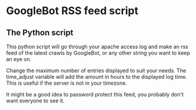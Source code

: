 # GoogleBot RSS feed script
## The Python script
This python script will go through your apache access log and make an rss feed of the latest crawls by GoogleBot, or any other string you want to keep an eye on.

Change the maximum number of entries displayed to suit your needs.
The time_adjust variable will add the amount in hours to the displayed log time. This is useful if the server is not in your timezone.

It might be a good idea to password protect this feed, you probably don't want everyone to see it.
